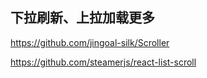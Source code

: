 ## 下拉刷新、上拉加载更多

https://github.com/jingoal-silk/Scroller

https://github.com/steamerjs/react-list-scroll
